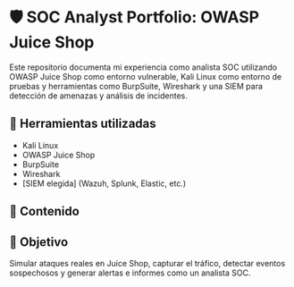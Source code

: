 # 🛡️ SOC Analyst Portfolio: OWASP Juice Shop

Este repositorio documenta mi experiencia como analista SOC utilizando OWASP Juice Shop como entorno vulnerable, Kali Linux como entorno de pruebas y herramientas como BurpSuite, Wireshark y una SIEM para detección de amenazas y análisis de incidentes.

## 🔧 Herramientas utilizadas
- Kali Linux
- OWASP Juice Shop
- BurpSuite
- Wireshark
- [SIEM elegida] (Wazuh, Splunk, Elastic, etc.)

## 📁 Contenido


## 📌 Objetivo
Simular ataques reales en Juice Shop, capturar el tráfico, detectar eventos sospechosos y generar alertas e informes como un analista SOC.
